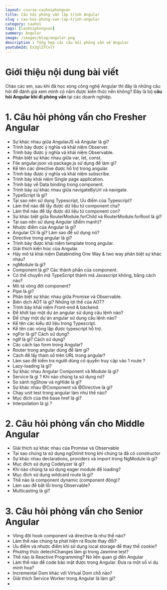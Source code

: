 ```yaml
---
layout: course-cauhoiphongvan
title: Câu hỏi phỏng vấn lập trình Angular  
slug : cau-hoi-phong-van-lap-trinh-angular
category: cauhoi
tags: [cauhoiphongvan]
summery: Angular
image: /images/blog/angular.png
description : Tổng hợp các câu hỏi phỏng vấn về Angular
youtubeId: Ex3glZTCvlY
---
```


# **Giới thiệu nội dung bài viết**

Chào các em, sau khi đã học xong công nghệ Angular thì đây là những câu hỏi để đánh giá xem mình có nắm được kiến thức nền không? Đây là bộ <b>câu hỏi Angular khi đi phỏng vấn </b> tại các doanh nghiệp.

# **1. Câu hỏi phỏng vấn cho Fresher Angular**

- Sự khác nhau giữa AngularJS và Angular là gì?
- Trình bày được ý nghĩa và khái niệm Observer.
- Trình bày được ý nghĩa và khái niệm Observable.
- Phân biệt sự khác nhau giữa var, let, const.
- File angular.json và package.js sử dụng để làm gì?
- Kể tên các directive được hỗ trợ trong angular.
- Trình bày được ý nghĩa và khái niệm subscribe.
- Trình bày khái niệm Single page application.
- Trình bày về Data binding trong component.
- Trình bày sự khác nhau giữa navigateByUrl và navigate.
- TypeScript là gì?
- Tại sao nên sử dụng Typescript, Ưu điểm của Typescript?
- Làm thế nào để lấy được dữ liệu từ component cha?
- Làm thế nào để lấy được dữ liệu từ component con?
- Sự khác biệt giữa RouterModule.forChild và RouterModule.forRoot là gì?
- Tại sao nên sử dụng Angular (điểm mạnh)?
- Nhược điểm của Angular là gì?
- Angular Cli là gì? Làm sao để sử dụng nó?
- Directive trong angular là gì?
- Trình bày được khái niệm template trong angular.
- Giải thích kiến trúc của Angular.
- Hãy mô tả khái niệm Databinding One Way & two way phân biệt sự khác nhau?
- ngModule là gì?
- Component là gì? Các thành phần của component.
- Có thể chuyển mã TypeScript thành mã Javascript không, bằng cách nào?
- Mô tả vòng đời component?
- Pipe là gì?
- Phân biệt sự khác nhau giữa Promise và Observable.
- Biên dịch AOT là gì? Những lợi thế của AOT?
- Trình bày khái niệm Front-end & backend.
- Để khởi tạo một dự án angular sử dụng câu lệnh nào?
- Để chạy một dự án angular sử dụng câu lệnh nào?
- Kể tên các kiểu dữ liệu trong Typescript.
- Kể tên các vòng lặp được typescript hỗ trợ.
- ngFor là gì? Cách sử dụng?
- ngIf là gì? Cách sử dụng?
- Các cách tạo form trong Angular?
- Router trong angular dùng để làm gì?
- Cách để lấy tham số trên URL trong angular?
- Làm sao để kiểm tra người dùng có quyền truy cập vào 1 route ?
- Lazy-loading là gì?
- Sự khác nhau Angular Component và Module là gì?
- Service là gì ? Khi nào chúng ta sử dụng nó?
- So sánh ngShow và ngHide là gì?
- Sự khác nhau @Component và @Directive là gì?
- Chạy unit test trong angular làm như thế nào?
- Mục đích của thẻ base href là gì?
- Interpolation là gì ?

# **2. Câu hỏi phỏng vấn cho Middle Angular**

- Giải thích sự khác nhau của Promise và Observable
- Tại sao chúng ta sử dụng ngOnInit trong khi chúng ta đã có constructor
- Sự khác nhau declarations, providers và import trong NgModule là gì?
- Mục đích sử dụng Codelyzer là gì?
- Khi nào chúng ta sử dụng eager module để loading?
- Mục đích sử dụng wildcard route là gì?
- Thế nào là component dynamic (component động)?
- Làm sao để bắt lỗi trong Observable?
- Multicasting là gì?

# **3. Câu hỏi phỏng vấn cho Senior Angular**

- Vòng đời hook component và directive là như thế nào?
- Làm thế nào chúng ta phát hiện ra Route thay đổi?
- Ưu điểm và nhược điểm khi sử dụng local storage để thay thế cookie?
- Phương thức detechChanges làm gì trong Jasmine test?
- Thế nào là Reactive Programming? Nó liên quan gì đến Angular
- Làm thế nào để code bảo mật được trong Angular. Đưa ra một số ví dụ minh hoạ?
- Incremental Dom khác với Virtual Dom chỗ nào?
- Giải thích Service Worker trong Angular là làm gì?
- 




